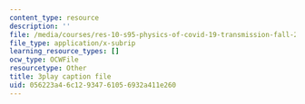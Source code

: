```yaml
---
content_type: resource
description: ''
file: /media/courses/res-10-s95-physics-of-covid-19-transmission-fall-2020/056223a46c12934761056932a411e260_i_F7ndSmVGE.srt
file_type: application/x-subrip
learning_resource_types: []
ocw_type: OCWFile
resourcetype: Other
title: 3play caption file
uid: 056223a4-6c12-9347-6105-6932a411e260
---
```

